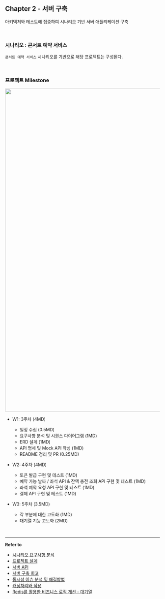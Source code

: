 ## Chapter 2 - 서버 구축

아키텍처와 테스트에 집중하여 시나리오 기반 서버 애플리케이션 구축

<br>

### 시나리오 : 콘서트 예약 서비스

`콘서트 예약 서비스` 시나리오를 기반으로 해당 프로젝트는 구성된다.

<br>

### 프로젝트 Milestone

<img src="https://github.com/user-attachments/assets/64899e18-1302-4ccc-9af9-4778bc5d2970" width="1050">

- W1: 3주차 (4MD)
  - 일정 수립 (0.5MD)
  - 요구사항 분석 및 시퀀스 다이어그램 (1MD)
  - ERD 설계 (1MD)
  - API 명세 및 Mock API 작성 (1MD)
  - README 정리 및 PR (0.25MD)


- W2: 4주차 (4MD) 
  - 토큰 발급 구현 및 테스트 (1MD)
  - 예약 가능 날짜 / 좌석 API & 잔액 충전 조회 API 구현 및 테스트 (1MD)
  - 좌석 예약 요청 API 구현 및 테스트 (1MD)
  - 결제 API 구현 및 테스트 (1MD)


- W3: 5주차 (3.5MD)
  - 각 부분에 대한 고도화 (1MD)
  - 대기열 기능 고도화 (2MD)

<br>

---

**Refer to**
- [시나리오 요구사항 분석](./docs/README_ANALYSIS.md)
- [프로젝트 설계](./docs/README_DESIGN.md)
- [서버 API](./docs/README_SWAGGER.md)
- [서버 구축 회고](./docs/README_MEMOIR.md)
- [동시성 이슈 분석 및 해결방법](./docs/README_CONCURRENCY.md)
- [캐싱처리와 적용](./docs/README_CACHE_ANALYSIS.md)
- [Redis를 활용한 비즈니스 로직 개선 - 대기열](./docs/README_QUEUE_ANALYSIS.md)
<br>
